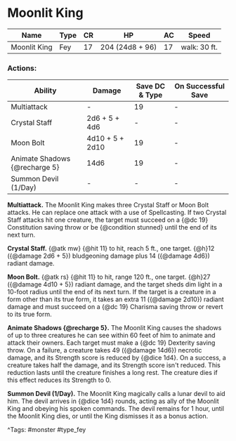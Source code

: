 # Moonlit King

| Name | Type | CR | HP | AC | Speed |
|------|------|----|----|----|-------|
| Moonlit King | Fey | 17 | 204 (24d8 + 96) | 17 | walk: 30 ft. |

### Actions:

| Ability | Damage | Save DC & Type | On Successful Save |
|---------|--------|----------------|--------------------|
| Multiattack | - | 19 | - |
| Crystal Staff | 2d6 + 5 + 4d6 | - | - |
| Moon Bolt | 4d10 + 5 + 2d10 | 19 | - |
| Animate Shadows {@recharge 5} | 14d6 | 19 | - |
| Summon Devil (1/Day) | - | - | - |


**Multiattack.** The Moonlit King makes three Crystal Staff or Moon Bolt attacks. He can replace one attack with a use of Spellcasting. If two Crystal Staff attacks hit one creature, the target must succeed on a {@dc 19} Constitution saving throw or be {@condition stunned} until the end of its next turn.

**Crystal Staff.** {@atk mw} {@hit 11} to hit, reach 5 ft., one target. {@h}12 ({@damage 2d6 + 5}) bludgeoning damage plus 14 ({@damage 4d6}) radiant damage.

**Moon Bolt.** {@atk rs} {@hit 11} to hit, range 120 ft., one target. {@h}27 ({@damage 4d10 + 5}) radiant damage, and the target sheds dim light in a 10-foot radius until the end of its next turn. If the target is a creature in a form other than its true form, it takes an extra 11 ({@damage 2d10}) radiant damage and must succeed on a {@dc 19} Charisma saving throw or revert to its true form.

**Animate Shadows {@recharge 5}.** The Moonlit King causes the shadows of up to three creatures he can see within 60 feet of him to animate and attack their owners. Each target must make a {@dc 19} Dexterity saving throw. On a failure, a creature takes 49 ({@damage 14d6}) necrotic damage, and its Strength score is reduced by {@dice 1d4}. On a success, a creature takes half the damage, and its Strength score isn't reduced. This reduction lasts until the creature finishes a long rest. The creature dies if this effect reduces its Strength to 0.

**Summon Devil (1/Day).** The Moonlit King magically calls a lunar devil to aid him. The devil arrives in {@dice 1d4} rounds, acting as ally of the Moonlit King and obeying his spoken commands. The devil remains for 1 hour, until the Moonlit King dies, or until the King dismisses it as a bonus action.

^Tags: #monster #type_fey